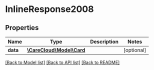 # InlineResponse2008

## Properties
Name | Type | Description | Notes
------------ | ------------- | ------------- | -------------
**data** | [**\CareCloud\Model\Card**](Card.md) |  | [optional] 

[[Back to Model list]](../../README.md#documentation-for-models) [[Back to API list]](../../README.md#documentation-for-api-endpoints) [[Back to README]](../../README.md)


